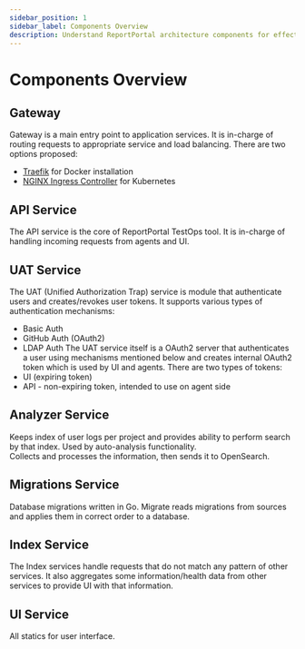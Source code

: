 ```yaml
---
sidebar_position: 1
sidebar_label: Components Overview
description: Understand ReportPortal architecture components for effective deployment and management of test automation reporting tools.
---
```


# Components Overview

## Gateway
Gateway is a main entry point to application services. It is in-charge of routing requests to appropriate service and load balancing.
There are two options proposed:
* [Traefik](https://traefik.io) for Docker installation
* [NGINX Ingress Controller](https://www.nginx.com/products/nginx/kubernetes-ingress-controller) for Kubernetes

## API Service
The API service is the core of ReportPortal TestOps tool. It is in-charge of handling incoming requests from agents and UI. 

## UAT Service
The UAT (Unified Authorization Trap) service is module that authenticate users and creates/revokes user tokens. 
It supports various types of authentication mechanisms:
* Basic Auth
* GitHub Auth (OAuth2)
* LDAP Auth
The UAT service itself is a OAuth2 server that authenticates a user using mechanisms mentioned 
below and creates internal OAuth2 token which is used by UI and agents. There are two types of tokens:
* UI (expiring token)
* API - non-expiring token, intended to use on agent side   

## Analyzer Service
Keeps index of user logs per project and provides ability to perform search by that index. Used by auto-analysis functionality.  
Collects and processes the information, then sends it to OpenSearch.

## Migrations Service
Database migrations written in Go. Migrate reads migrations from sources and applies them in correct order to a database.  

## Index Service
The Index services handle requests that do not match any pattern of other services. 
It also aggregates some information/health data from other services to provide UI with that information.

## UI Service
All statics for user interface.
